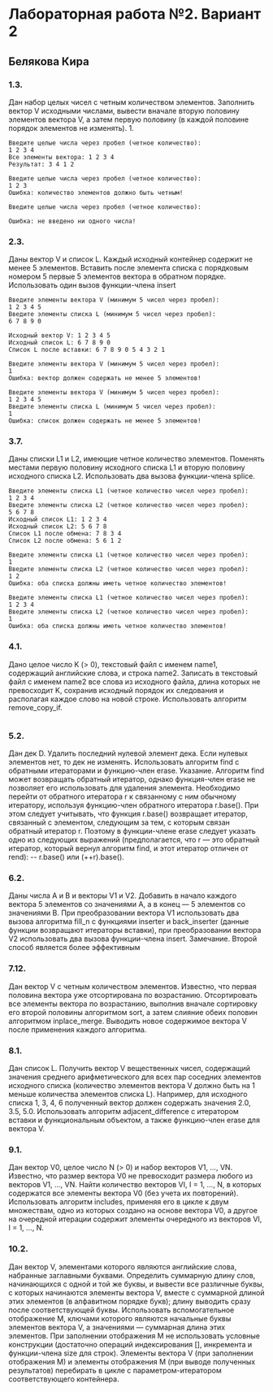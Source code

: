 # Лабораторная работа №2. Вариант 2
## Белякова Кира
### 1.3.
Дан набор целых чисел с четным количеством элементов. Заполнить вектор V исходными числами, вывести вначале вторую половину элементов вектора V, а затем первую половину (в каждой половине порядок элементов не изменять).
1. 
```
Введите целые числа через пробел (четное количество):
1 2 3 4
Все элементы вектора: 1 2 3 4 
Результат: 3 4 1 2 
```
```
Введите целые числа через пробел (четное количество):
1 2 3
Ошибка: количество элементов должно быть четным! 
```
```
Введите целые числа через пробел (четное количество):

Ошибка: не введено ни одного числа!
```
### 2.3.
Даны вектор V и список L. Каждый исходный контейнер содержит не менее 5 элементов. Вставить после элемента списка с порядковым номером 5 первые 5 элементов вектора в обратном порядке. Использовать один вызов функции-члена insert
```
Введите элементы вектора V (минимум 5 чисел через пробел):
1 2 3 4 5
Введите элементы списка L (минимум 5 чисел через пробел):
6 7 8 9 0

Исходный вектор V: 1 2 3 4 5 
Исходный список L: 6 7 8 9 0 
Список L после вставки: 6 7 8 9 0 5 4 3 2 1 
```
```
Введите элементы вектора V (минимум 5 чисел через пробел):
1
Ошибка: вектор должен содержать не менее 5 элементов!
```
```
Введите элементы вектора V (минимум 5 чисел через пробел):
1 2 3 4 5
Введите элементы списка L (минимум 5 чисел через пробел):
1
Ошибка: список должен содержать не менее 5 элементов!
```
### 3.7.
Даны списки L1 и L2, имеющие четное количество элементов. Поменять местами первую половину исходного списка L1 и вторую половину исходного списка L2. Использовать два вызова функции-члена splice.
```
Введите элементы списка L1 (четное количество чисел через пробел):
1 2 3 4 
Введите элементы списка L2 (четное количество чисел через пробел):
5 6 7 8 
Исходный список L1: 1 2 3 4     
Исходный список L2: 5 6 7 8     
Список L1 после обмена: 7 8 3 4 
Список L2 после обмена: 5 6 1 2 
```
```
Введите элементы списка L1 (четное количество чисел через пробел):
1
Введите элементы списка L2 (четное количество чисел через пробел):
1 2
Ошибка: оба списка должны иметь четное количество элементов!
```
```
Введите элементы списка L1 (четное количество чисел через пробел):
1 2 3 4
Введите элементы списка L2 (четное количество чисел через пробел):
1
Ошибка: оба списка должны иметь четное количество элементов!
```
### 4.1.
Дано целое число K (> 0), текстовый файл с именем name1, содержащий английские слова, и строка name2. Записать в текстовый файл с именем name2 все слова из исходного файла, длина которых не превосходит K, сохранив исходный порядок их следования и располагая каждое слово на новой строке. Использовать алгоритм remove_copy_if.
```

```
### 5.2. 
Дан дек D. Удалить последний нулевой элемент дека. Если нулевых элементов нет, то дек не изменять. Использовать алгоритм find с обратными итераторами и функцию-член erase.
Указание. Алгоритм find может возвращать обратный итератор, однако функция-член erase не позволяет его использовать для удаления элемента. Необходимо перейти от обратного итератора r к связанному с ним обычному итератору, используя функцию-член обратного итератора r.base(). При этом следует учитывать, что функция r.base() возвращает итератор, связанный с элементом, следующим за тем, с которым связан обратный итератор r. Поэтому в функции-члене erase следует указать одно из следующих выражений (предполагается, что r — это обратный итератор, который вернул алгоритм find, и этот итератор отличен от rend): -- r.base() или (++r).base().
### 6.2.
Даны числа A и B и векторы V1 и V2. Добавить в начало каждого вектора 5 элементов со значениями A, а в конец — 5 элементов со значениями B. При преобразовании вектора V1 использовать два вызова алгоритма fill_n с функциями inserter и back_inserter (данные функции возвращают итераторы вставки), при преобразовании вектора V2 использовать два вызова функции-члена insert.
Замечание. Второй способ является более эффективным
### 7.12.
Дан вектор V с четным количеством элементов. Известно, что первая половина вектора уже отсортирована по возрастанию. Отсортировать все элементы вектора по возрастанию, выполнив вначале сортировку его второй половины алгоритмом sort, а затем слияние обеих половин алгоритмом inplace_merge. Выводить новое содержимое вектора V после применения каждого алгоритма.
### 8.1.
Дан список L. Получить вектор V вещественных чисел, содержащий значения среднего арифметического для всех пар соседних элементов исходного списка (количество элементов вектора V должно быть на 1 меньше количества элементов списка L). Например, для исходного списка 1, 3, 4, 6 полученный вектор должен содержать значения 2.0, 3.5, 5.0. Использовать алгоритм adjacent_difference с итератором вставки и функциональным объектом, а также функцию-член erase для вектора V.
### 9.1.
Дан вектор V0, целое число N (> 0) и набор векторов V1, …, VN. Известно, что размер вектора V0 не превосходит размера любого из векторов V1, …, VN. Найти количество векторов VI, I = 1, …, N, в которых содержатся все элементы вектора V0 (без учета их повторений). Использовать алгоритм includes, применяя его в цикле к двум множествам, одно из которых создано на основе вектора V0, а другое на очередной итерации содержит элементы очередного из векторов VI, I = 1, …, N.
### 10.2.
Дан вектор V, элементами которого являются английские слова, набранные заглавными буквами. Определить суммарную длину слов, начинающихся с одной и той же буквы, и вывести все различные буквы, с которых начинаются элементы вектора V, вместе с суммарной длиной этих элементов (в алфавитном порядке букв); длину выводить сразу после соответствующей буквы. Использовать вспомогательное отображение M, ключами которого являются начальные буквы элементов вектора V, а значениями — суммарная длина этих элементов. При заполнении отображения M не использовать условные конструкции (достаточно операций индексирования [], инкремента и функции-члена size для строк). Элементы вектора V (при заполнении отображения M) и элементы отображения M (при выводе полученных результатов) перебирать в цикле с параметром-итератором соответствующего контейнера.

